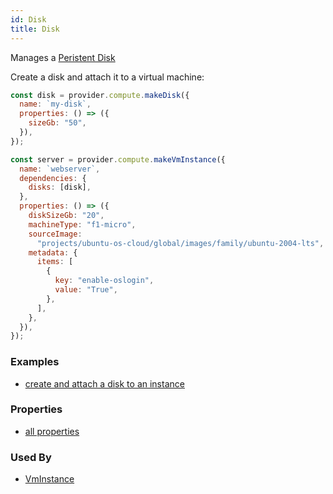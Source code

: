 ```yaml
---
id: Disk
title: Disk
---
```


Manages a [Peristent Disk](https://cloud.google.com/compute/docs/disks#pdspecs)

Create a disk and attach it to a virtual machine:

```js
const disk = provider.compute.makeDisk({
  name: `my-disk`,
  properties: () => ({
    sizeGb: "50",
  }),
});

const server = provider.compute.makeVmInstance({
  name: `webserver`,
  dependencies: {
    disks: [disk],
  },
  properties: () => ({
    diskSizeGb: "20",
    machineType: "f1-micro",
    sourceImage:
      "projects/ubuntu-os-cloud/global/images/family/ubuntu-2004-lts",
    metadata: {
      items: [
        {
          key: "enable-oslogin",
          value: "True",
        },
      ],
    },
  }),
});
```

### Examples

- [create and attach a disk to an instance](https://github.com/grucloud/grucloud/blob/main/examples/google/vm/iac.js)

### Properties

- [all properties](https://cloud.google.com/compute/docs/reference/rest/v1/disks/insert)

### Used By

- [VmInstance](./VmInstance)
